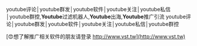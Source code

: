 youtube评论│youtube群发│youtube软件│youtube关注│youtube私信│youtube群控,**Youtube**过滤机器人,**Youtube**出海,**Youtube**推广引流
youtube评论│youtube群发│youtube软件│youtube关注│youtube私信│youtube群控

[😍想了解推广相关软件的朋友请登录 http://www.vst.tw](http://www.vst.tw)



